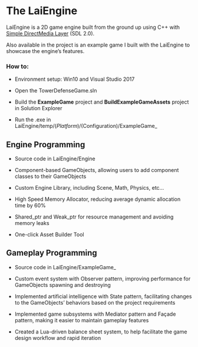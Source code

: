 # The LaiEngine

LaiEngine is a 2D game engine built from the ground up using C++ with [Simple DirectMedia Layer](https://www.libsdl.org/) (SDL 2.0).

Also available in the project is an example game I built with the LaiEngine to showcase the engine’s features.  

### How to:

* Environment setup: Win10 and Visual Studio 2017

* Open the TowerDefenseGame.sln

* Build the **ExampleGame** project and **BuildExampleGameAssets** project in Solution Explorer

* Run the .exe in LaiEngine/temp/($Platform)/$(Configuration)/ExampleGame_

## Engine Programming

* Source code in LaiEngine/Engine

* Component-based GameObjects, allowing users to add component classes to their GameObjects

* Custom Engine Library, including Scene, Math, Physics, etc...

* High Speed Memory Allocator, reducing average dynamic allocation time by 60%

* Shared_ptr and Weak_ptr for resource management and avoiding memory leaks

* One-click Asset Builder Tool

## Gameplay Programming

* Source code in LaiEngine/ExampleGame_

* Custom event system with Observer pattern, improving performance for GameObjects spawning and destroying

* Implemented artificial intelligence with State pattern, facilitating changes to the GameObjects’ behaviors based on the project requirements 
 
* Implemented game subsystems with Mediator pattern and Façade pattern, making it easier to maintain gameplay features  

* Created a Lua-driven balance sheet system, to help facilitate the game design workflow and rapid iteration